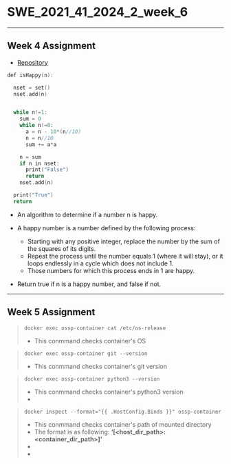 # SWE_2021_41_2024_2_week_6

___

## Week 4 Assignment
* [Repository](https://github.com/NHJin99/SWE_2021_41_2024_2_week_4)

```c
def isHappy(n):

  nset = set()
  nset.add(n)


  while n!=1:
    sum = 0
    while n!=0:
      a = n - 10*(n//10)
      n = n//10
      sum += a*a

    n = sum
    if n in nset:
      print("False")
      return
    nset.add(n)

  print("True")
  return
```

* An algorithm to determine if a number n is happy.
* A happy number is a number defined by the following process:

  * Starting with any positive integer, replace the number by the sum of the squares of its digits.
  * Repeat the process until the number equals 1 (where it will stay), or it loops endlessly in a cycle which does not include 1.
  * Those numbers for which this process ends in 1 are happy.

* Return true if n is a happy number, and false if not.

___

## Week 5 Assignment
> ```shell
> docker exec ossp-container cat /etc/os-release
> ```
> * This conmmand checks container's OS

> ```shell
> docker exec ossp-container git --version
> ```
> * This conmmand checks container's git version

> ```shell
> docker exec ossp-container python3 --version
> ```
> * This conmmand checks container's python3 version
> * 

> ```shell
> docker inspect --format="{{ .HostConfig.Binds }}" ossp-container
> ```
> * This conmmand checks container's path of mounted directory
> * The format is as following: __‘[<host_dir_path>:<container_dir_path>]’__
> * 
> * 
